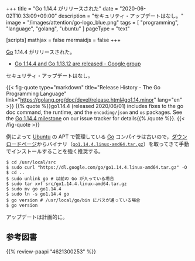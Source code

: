 +++
title = "Go 1.14.4 がリリースされた"
date =  "2020-06-02T10:33:09+09:00"
description = "セキュリティ・アップデートはなし。"
image = "/images/attention/go-logo_blue.png"
tags  = [ "programming", "language", "golang", "ubuntu" ]
pageType = "text"

[scripts]
  mathjax = false
  mermaidjs = false
+++

[Go] 1.14.4 がリリースされた。

- [Go 1.14.4 and Go 1.13.12 are released - Google group](https://groups.google.com/forum/#!topic/golang-announce/R0Ops9_eylQ)

セキュリティ・アップデートはなし。

{{< fig-quote type="markdown" title="Release History - The Go Programming Language" link="https://golang.org/doc/devel/release.html#go1.14.minor" lang="en" >}}
{{% quote %}}go1.14.4 (released 2020/06/01) includes fixes to the go doc command, the runtime, and the `encoding/json` and `os` packages. See the [Go 1.14.4 milestone](https://github.com/golang/go/issues?q=milestone%3AGo1.14.4+label%3ACherryPickApproved) on our issue tracker for details{{% /quote %}}.
{{< /fig-quote >}}

例によって [Ubuntu] の APT で管理している [Go] コンパイラは古いので，[ダウンロードページ](https://golang.org/dl/ "Downloads - The Go Programming Language")からバイナリ（[`go1.14.4.linux-amd64.tar.gz`](https://dl.google.com/go/go1.14.4.linux-amd64.tar.gz)）を取ってきて手動でインストールすることを強く推奨する。

```text
$ cd /usr/local/src
$ sudo curl "https://dl.google.com/go/go1.14.4.linux-amd64.tar.gz" -O
$ cd ..
$ sudo unlink go # 以前の Go が入っている場合
$ sudo tar xvf src/go1.14.4.linux-amd64.tar.gz
$ sudo mv go go1.14.4
$ sudo ln -s go1.14.4 go
$ go version # /usr/local/go/bin にパスが通っている場合
$ go version
```

アップデートは計画的に。

[Go]: https://golang.org/ "The Go Programming Language"
[Go 言語]: https://golang.org/ "The Go Programming Language"
[Ubuntu]: https://www.ubuntu.com/ "The leading operating system for PCs, IoT devices, servers and the cloud | Ubuntu"

## 参考図書

{{% review-paapi "4621300253" %}} <!-- プログラミング言語Go -->
